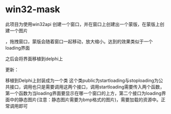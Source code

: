 # win32-mask

此项目为使用win32api 创建一个窗口，并在窗口上创建出一个蒙版，在蒙版上创建一个图片 

，拖拽窗口，蒙版会随着窗口一起移动，放大缩小。达到的效果类似于一个loading界面

之后会将界面移植到delphi上



更新：

移植到Delphi上封装成为一个类 这个类public为startloading与stoploading为公共接口，调用也只是需要调用这两个接口，调用startloading需要传入两个函数，第一个函数为当loading界面要显示在哪一个窗口的上方，第二个接口为loading界面中的静态图片(注意：静态图片需要为bmp格式的图片)，需要加载的资源中。正常调用即可